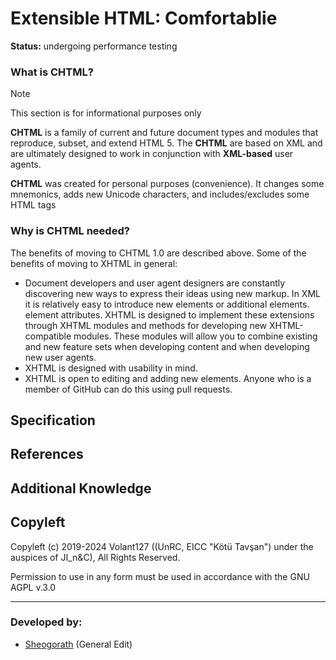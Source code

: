 # Extensible HTML: Comfortablie

**Status:** undergoing performance testing

### What is СHTML?

> [!NOTE]
> This section is for informational purposes only

**CHTML** is a family of current and future document types and modules that reproduce, subset, and extend HTML 5. The **CHTML** are based on XML and are ultimately designed to work in conjunction with **XML-based** user agents.

**CHTML** was created for personal purposes (convenience). It changes some mnemonics, adds new Unicode characters, and includes/excludes some HTML tags

### Why is CHTML needed?

The benefits of moving to CHTML 1.0 are described above. Some of the benefits of moving to XHTML in general:

- Document developers and user agent designers are constantly discovering new ways to express their ideas using new markup. In XML it is relatively easy to introduce new elements or additional elements. element attributes. XHTML is designed to implement these extensions through XHTML modules and methods for developing new XHTML-compatible modules. These modules will allow you to combine existing and new feature sets when developing content and when developing new user agents.
- XHTML is designed with usability in mind.
- XHTML is open to editing and adding new elements. Anyone who is a member of GitHub can do this using pull requests.

## Specification

## References

## Additional Knowledge

## Copyleft

Copyleft (c) 2019-2024 Volant127 ((UnRC, EICC "Kötü Tavşan") under the auspices of JI_n&C),
All Rights Reserved.

Permission to use in any form must be used in accordance with the GNU AGPL v.3.0

---
### Developed by:
  - [Sheogorath](https://github.com/MSIborisyeltsin/) (General Edit)
